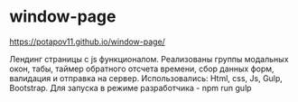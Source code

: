 # window-page
https://potapov11.github.io/window-page/

Лендинг страницы с js функционалом. Реализованы группы модальных окон, табы, таймер обратного отсчета времени, сбор данных форм, валидация и отправка на сервер.
Использовались:
Html, css, Js, Gulp, Bootstrap.
Для запуска в режиме разработчика - npm run gulp
